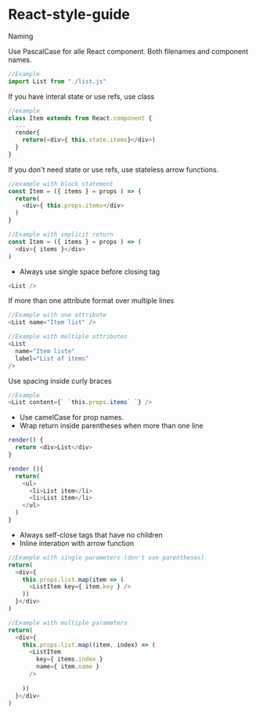 # React-style-guide

Naming

Use PascalCase for alle React component. Both filenames and component names.
```javascript
//Example
import List from "./list.js"
```

If you have interal state or use refs, use class

```javascript
//example
class Item extends from React.component {
  ...
  render{
    return(<div>{ this.state.items}</div>)
  }
}
```

If you don't need state or use refs, use stateless arrow functions.

```javascript
//example with block statement
const Item = ({ items } = props ) => {
  return(
    <div>{ this.props.items</div>
  )
}

//Example with implicit return
const Item = ({ items } = props ) => (
  <div>{ items }</div>
)
```



- Always use single space before closing tag
```javascript
<List />
```

If more than one attribute format over multiple lines
```javascript
//Example with one attribute
<List name="Item list" />

//Example with multiple attributes
<List 
  name="Item liste"
  label="List of items"
/>
```

Use spacing inside curly braces
```javascript
//Example
<List content={` `this.props.items` `} />
```

- Use camelCase for prop names.
- Wrap return inside parentheses when more than one line
```javascript
render() {
  return <div>List</div>
}

render (){
  return(
    <ul>
      <li>List item</li>
      <li>List item</li>
    </ul>
  )
}
```

- Always self-close tags that have no children
- Inline interation with arrow function
```javascript
//Example with single parameters (don't use parentheses)
return(
  <div>{ 
    this.props.list.map(item => (
      <ListItem key={ item.key } />
    ))
  }</div>
)

//Example with multiple parameters
return(
  <div>{ 
    this.props.list.map((item, index) => (
      <ListItem 
        key={ items.index }
        name={ item.name }
      />
        
    ))
  }</div>
)
```
